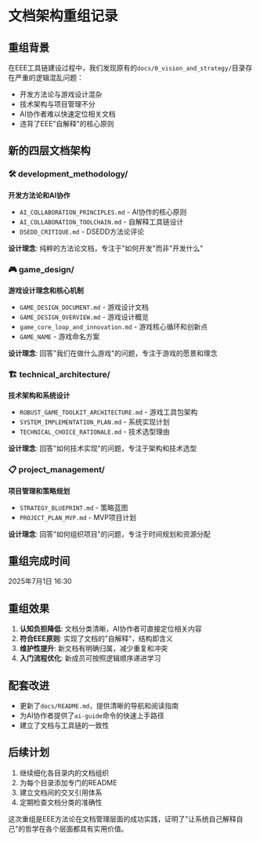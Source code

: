 # 文档架构重组记录

## 重组背景

在EEE工具链建设过程中，我们发现原有的`docs/0_vision_and_strategy/`目录存在严重的逻辑混乱问题：
- 开发方法论与游戏设计混杂
- 技术架构与项目管理不分
- AI协作者难以快速定位相关文档
- 违背了EEE"自解释"的核心原则

## 新的四层文档架构

### 🛠️ development_methodology/
**开发方法论和AI协作**
- `AI_COLLABORATION_PRINCIPLES.md` - AI协作的核心原则 
- `AI_COLLABORATION_TOOLCHAIN.md` - 自解释工具链设计
- `DSEDD_CRITIQUE.md` - DSEDD方法论评论

**设计理念**: 纯粹的方法论文档，专注于"如何开发"而非"开发什么"

### 🎮 game_design/
**游戏设计理念和核心机制**
- `GAME_DESIGN_DOCUMENT.md` - 游戏设计文档
- `GAME_DESIGN_OVERVIEW.md` - 游戏设计概览  
- `game_core_loop_and_innovation.md` - 游戏核心循环和创新点
- `GAME_NAME` - 游戏命名方案

**设计理念**: 回答"我们在做什么游戏"的问题，专注于游戏的愿景和理念

### 🏗️ technical_architecture/
**技术架构和系统设计**
- `ROBUST_GAME_TOOLKIT_ARCHITECTURE.md` - 游戏工具包架构
- `SYSTEM_IMPLEMENTATION_PLAN.md` - 系统实现计划
- `TECHNICAL_CHOICE_RATIONALE.md` - 技术选型理由

**设计理念**: 回答"如何技术实现"的问题，专注于架构和技术选型

### 📋 project_management/
**项目管理和策略规划**
- `STRATEGY_BLUEPRINT.md` - 策略蓝图
- `PROJECT_PLAN_MVP.md` - MVP项目计划

**设计理念**: 回答"如何组织项目"的问题，专注于时间规划和资源分配

## 重组完成时间
2025年7月1日 16:30

## 重组效果
1. **认知负担降低**: 文档分类清晰，AI协作者可直接定位相关内容
2. **符合EEE原则**: 实现了文档的"自解释"，结构即含义
3. **维护性提升**: 新文档有明确归属，减少重复和冲突
4. **入门流程优化**: 新成员可按照逻辑顺序递进学习

## 配套改进
- 更新了`docs/README.md`，提供清晰的导航和阅读指南
- 为AI协作者提供了`ai-guide`命令的快速上手路径
- 建立了文档与工具链的一致性

## 后续计划
1. 继续细化各目录内的文档组织
2. 为每个目录添加专门的README
3. 建立文档间的交叉引用体系
4. 定期检查文档分类的准确性

这次重组是EEE方法论在文档管理层面的成功实践，证明了"让系统自己解释自己"的哲学在各个层面都具有实用价值。 